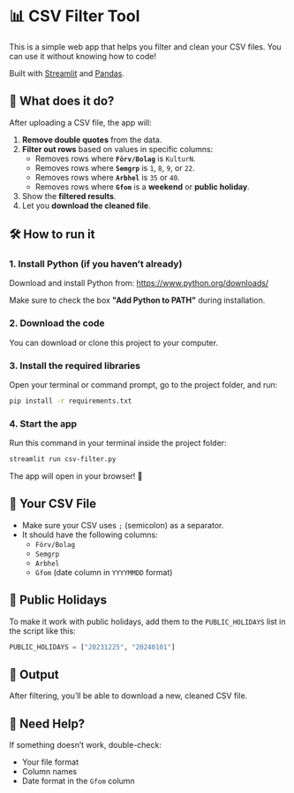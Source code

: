 # 📊 CSV Filter Tool

This is a simple web app that helps you filter and clean your CSV files. You can use it without knowing how to code!

Built with [Streamlit](https://streamlit.io/) and [Pandas](https://pandas.pydata.org/).


## 🚀 What does it do?

After uploading a CSV file, the app will:

1. **Remove double quotes** from the data.
2. **Filter out rows** based on values in specific columns:
   - Removes rows where **`Förv/Bolag`** is `KulturN`.
   - Removes rows where **`Semgrp`** is `1`, `8`, `9`, or `22`.
   - Removes rows where **`Arbhel`** is `35` or `40`.
   - Removes rows where **`Gfom`** is a **weekend** or **public holiday**.
3. Show the **filtered results**.
4. Let you **download the cleaned file**.


## 🛠 How to run it

### 1. Install Python (if you haven’t already)

Download and install Python from: https://www.python.org/downloads/

Make sure to check the box **"Add Python to PATH"** during installation.


### 2. Download the code

You can download or clone this project to your computer.


### 3. Install the required libraries

Open your terminal or command prompt, go to the project folder, and run:

```bash
pip install -r requirements.txt
```


### 4. Start the app

Run this command in your terminal inside the project folder:

```bash
streamlit run csv-filter.py
```

The app will open in your browser! 🎉


## 📁 Your CSV File

- Make sure your CSV uses `;` (semicolon) as a separator.
- It should have the following columns:
  - `Förv/Bolag`
  - `Semgrp`
  - `Arbhel`
  - `Gfom` (date column in `YYYYMMDD` format)


## 🎄 Public Holidays

To make it work with public holidays, add them to the `PUBLIC_HOLIDAYS` list in the script like this:

```python
PUBLIC_HOLIDAYS = ["20231225", "20240101"]
```


## 💾 Output

After filtering, you’ll be able to download a new, cleaned CSV file.


## 🙋 Need Help?

If something doesn’t work, double-check:
- Your file format
- Column names
- Date format in the `Gfom` column

